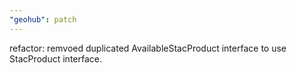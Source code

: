 ```yaml
---
"geohub": patch
---
```


refactor: remvoed duplicated AvailableStacProduct interface to use StacProduct interface.

